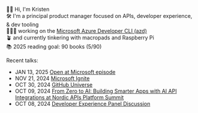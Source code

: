👋🏻 Hi, I'm Kristen <br>
🛠️ I'm a principal product manager focused on APIs, developer experience, & dev tooling <br>
👩🏻‍💻 working on the [Microsoft Azure Developer CLI (azd)](https://learn.microsoft.com/en-us/azure/developer/azure-developer-cli/) <br>
🪴 and currently tinkering with macropads and Raspberry Pi <br>
📚 2025 reading goal: 90 books (5/90) <br>

Recent talks:
- JAN 13, 2025 [Open at Microsoft episode](https://youtu.be/NNy6qPMAg60?si=IgoXSZ10et2LPGb3)
- NOV 21, 2024 [Microsoft Ignite](https://ignite.microsoft.com/en-US/sessions/0c222358-fd2b-4f6f-b5f2-e113d60eae58)
- OCT 30, 2024 [GitHub Universe](https://reg.githubuniverse.com/flow/github/universe24/attendee-portal/page/sessioncatalog/session/1722975257185001oCrC)
- OCT 09, 2024 [From Zero to AI: Building Smarter Apps with AI API Integrations at Nordic APIs Platform Summit](https://nordicapis.com/events/platform-summit-2024/)
- OCT 08, 2024 [Developer Experience Panel Discussion](https://nordicapis.com/sessions/developer-experience-panel-discussion/)
